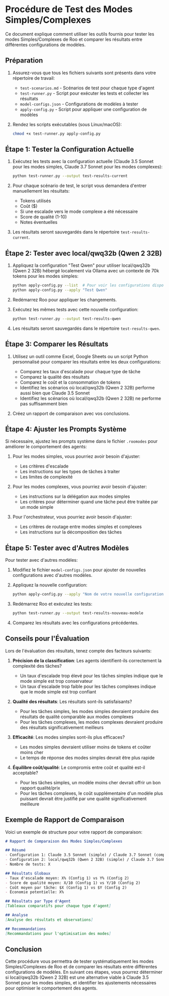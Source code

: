 # Procédure de Test des Modes Simples/Complexes

Ce document explique comment utiliser les outils fournis pour tester les modes Simples/Complexes de Roo et comparer les résultats entre différentes configurations de modèles.

## Préparation

1. Assurez-vous que tous les fichiers suivants sont présents dans votre répertoire de travail:
   - `test-scenarios.md` - Scénarios de test pour chaque type d'agent
   - `test-runner.py` - Script pour exécuter les tests et collecter les résultats
   - `model-configs.json` - Configurations de modèles à tester
   - `apply-config.py` - Script pour appliquer une configuration de modèles

2. Rendez les scripts exécutables (sous Linux/macOS):
   ```bash
   chmod +x test-runner.py apply-config.py
   ```

## Étape 1: Tester la Configuration Actuelle

1. Exécutez les tests avec la configuration actuelle (Claude 3.5 Sonnet pour les modes simples, Claude 3.7 Sonnet pour les modes complexes):

   ```bash
   python test-runner.py --output test-results-current
   ```

2. Pour chaque scénario de test, le script vous demandera d'entrer manuellement les résultats:
   - Tokens utilisés
   - Coût ($)
   - Si une escalade vers le mode complexe a été nécessaire
   - Score de qualité (1-10)
   - Notes éventuelles

3. Les résultats seront sauvegardés dans le répertoire `test-results-current`.

## Étape 2: Tester avec local/qwq32b (Qwen 2 32B)

1. Appliquez la configuration "Test Qwen" pour utiliser local/qwq32b (Qwen 2 32B) hébergé localement via Ollama avec un contexte de 70k tokens pour les modes simples:

   ```bash
   python apply-config.py --list  # Pour voir les configurations disponibles
   python apply-config.py --apply "Test Qwen"
   ```

2. Redémarrez Roo pour appliquer les changements.

3. Exécutez les mêmes tests avec cette nouvelle configuration:

   ```bash
   python test-runner.py --output test-results-qwen
   ```

4. Les résultats seront sauvegardés dans le répertoire `test-results-qwen`.

## Étape 3: Comparer les Résultats

1. Utilisez un outil comme Excel, Google Sheets ou un script Python personnalisé pour comparer les résultats entre les deux configurations:

   - Comparez les taux d'escalade pour chaque type de tâche
   - Comparez la qualité des résultats
   - Comparez le coût et la consommation de tokens
   - Identifiez les scénarios où local/qwq32b (Qwen 2 32B) performe aussi bien que Claude 3.5 Sonnet
   - Identifiez les scénarios où local/qwq32b (Qwen 2 32B) ne performe pas suffisamment bien

2. Créez un rapport de comparaison avec vos conclusions.

## Étape 4: Ajuster les Prompts Système

Si nécessaire, ajustez les prompts système dans le fichier `.roomodes` pour améliorer le comportement des agents:

1. Pour les modes simples, vous pourriez avoir besoin d'ajuster:
   - Les critères d'escalade
   - Les instructions sur les types de tâches à traiter
   - Les limites de complexité

2. Pour les modes complexes, vous pourriez avoir besoin d'ajuster:
   - Les instructions sur la délégation aux modes simples
   - Les critères pour déterminer quand une tâche peut être traitée par un mode simple

3. Pour l'orchestrateur, vous pourriez avoir besoin d'ajuster:
   - Les critères de routage entre modes simples et complexes
   - Les instructions sur la décomposition des tâches

## Étape 5: Tester avec d'Autres Modèles

Pour tester avec d'autres modèles:

1. Modifiez le fichier `model-configs.json` pour ajouter de nouvelles configurations avec d'autres modèles.

2. Appliquez la nouvelle configuration:

   ```bash
   python apply-config.py --apply "Nom de votre nouvelle configuration"
   ```

3. Redémarrez Roo et exécutez les tests:

   ```bash
   python test-runner.py --output test-results-nouveau-modele
   ```

4. Comparez les résultats avec les configurations précédentes.

## Conseils pour l'Évaluation

Lors de l'évaluation des résultats, tenez compte des facteurs suivants:

1. **Précision de la classification**: Les agents identifient-ils correctement la complexité des tâches?
   - Un taux d'escalade trop élevé pour les tâches simples indique que le mode simple est trop conservateur
   - Un taux d'escalade trop faible pour les tâches complexes indique que le mode simple est trop confiant

2. **Qualité des résultats**: Les résultats sont-ils satisfaisants?
   - Pour les tâches simples, les modes simples devraient produire des résultats de qualité comparable aux modes complexes
   - Pour les tâches complexes, les modes complexes devraient produire des résultats significativement meilleurs

3. **Efficacité**: Les modes simples sont-ils plus efficaces?
   - Les modes simples devraient utiliser moins de tokens et coûter moins cher
   - Le temps de réponse des modes simples devrait être plus rapide

4. **Équilibre coût/qualité**: Le compromis entre coût et qualité est-il acceptable?
   - Pour les tâches simples, un modèle moins cher devrait offrir un bon rapport qualité/prix
   - Pour les tâches complexes, le coût supplémentaire d'un modèle plus puissant devrait être justifié par une qualité significativement meilleure

## Exemple de Rapport de Comparaison

Voici un exemple de structure pour votre rapport de comparaison:

```markdown
# Rapport de Comparaison des Modes Simples/Complexes

## Résumé
- Configuration 1: Claude 3.5 Sonnet (simple) / Claude 3.7 Sonnet (complexe)
- Configuration 2: local/qwq32b (Qwen 2 32B) (simple) / Claude 3.7 Sonnet (complexe)
- Nombre de tests: X

## Résultats Globaux
- Taux d'escalade moyen: X% (Config 1) vs Y% (Config 2)
- Score de qualité moyen: X/10 (Config 1) vs Y/10 (Config 2)
- Coût moyen par tâche: $X (Config 1) vs $Y (Config 2)
- Économie potentielle: X%

## Résultats par Type d'Agent
[Tableaux comparatifs pour chaque type d'agent]

## Analyse
[Analyse des résultats et observations]

## Recommandations
[Recommandations pour l'optimisation des modes]
```

## Conclusion

Cette procédure vous permettra de tester systématiquement les modes Simples/Complexes de Roo et de comparer les résultats entre différentes configurations de modèles. En suivant ces étapes, vous pourrez déterminer si local/qwq32b (Qwen 2 32B) est une alternative viable à Claude 3.5 Sonnet pour les modes simples, et identifier les ajustements nécessaires pour optimiser le comportement des agents.